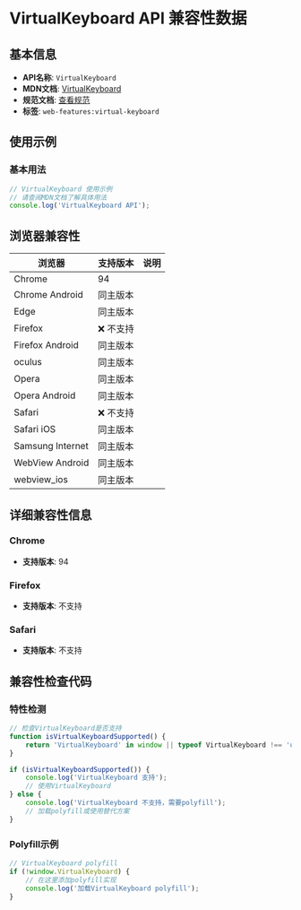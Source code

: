 # VirtualKeyboard API 兼容性数据

## 基本信息

- **API名称**: `VirtualKeyboard`
- **MDN文档**: [VirtualKeyboard](https://developer.mozilla.org/docs/Web/API/VirtualKeyboard)
- **规范文档**: [查看规范](https://w3c.github.io/virtual-keyboard/#the-virtualkeyboard-interface)
- **标签**: `web-features:virtual-keyboard`

## 使用示例

### 基本用法

```javascript
// VirtualKeyboard 使用示例
// 请查阅MDN文档了解具体用法
console.log('VirtualKeyboard API');
```

## 浏览器兼容性

| 浏览器 | 支持版本 | 说明 |
|--------|----------|------|
| Chrome | 94 |  |
| Chrome Android | 同主版本 |  |
| Edge | 同主版本 |  |
| Firefox | ❌ 不支持 |  |
| Firefox Android | 同主版本 |  |
| oculus | 同主版本 |  |
| Opera | 同主版本 |  |
| Opera Android | 同主版本 |  |
| Safari | ❌ 不支持 |  |
| Safari iOS | 同主版本 |  |
| Samsung Internet | 同主版本 |  |
| WebView Android | 同主版本 |  |
| webview_ios | 同主版本 |  |

## 详细兼容性信息

### Chrome

- **支持版本**: 94

### Firefox

- **支持版本**: 不支持

### Safari

- **支持版本**: 不支持

## 兼容性检查代码

### 特性检测

```javascript
// 检查VirtualKeyboard是否支持
function isVirtualKeyboardSupported() {
    return 'VirtualKeyboard' in window || typeof VirtualKeyboard !== 'undefined';
}

if (isVirtualKeyboardSupported()) {
    console.log('VirtualKeyboard 支持');
    // 使用VirtualKeyboard
} else {
    console.log('VirtualKeyboard 不支持，需要polyfill');
    // 加载polyfill或使用替代方案
}
```

### Polyfill示例

```javascript
// VirtualKeyboard polyfill
if (!window.VirtualKeyboard) {
    // 在这里添加polyfill实现
    console.log('加载VirtualKeyboard polyfill');
}
```

